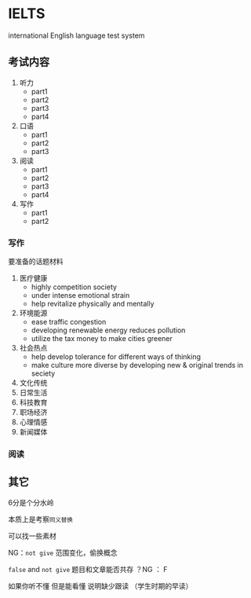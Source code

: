 # IELTS

international English language test system

## 考试内容

1. 听力
    * part1
    * part2
    * part3
    * part4
2. 口语
    * part1
    * part2
    * part3
3. 阅读
    * part1
    * part2
    * part3
    * part4
4. 写作
    * part1
    * part2

### 写作

要准备的话题材料

1. 医疗健康
    * highly competition society
    * under intense emotional strain
    * help revitalize physically and mentally
2. 环境能源
    * ease traffic congestion
    * developing renewable energy reduces pollution
    * utilize the tax money to make cities greener
3. 社会热点
    * help develop tolerance for different ways of thinking
    * make culture more diverse by developing new & original trends in seciety
4. 文化传统
5. 日常生活
6. 科技教育
7. 职场经济
8. 心理情感
9. 新闻媒体

### 阅读 


## 其它

6分是个分水岭

本质上是考察`同义替换`

可以找一些素材

NG：`not give` 范围变化，偷换概念

`false` and `not give`  题目和文章能否共存 ？NG ： F

如果你听不懂 但是能看懂 说明缺少跟读 （学生时期的早读）
